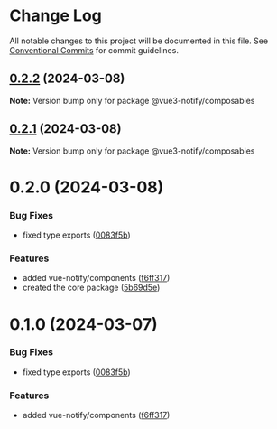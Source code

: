 # Change Log

All notable changes to this project will be documented in this file.
See [Conventional Commits](https://conventionalcommits.org) for commit guidelines.

## [0.2.2](https://github.com/f3ve/vue-notify/compare/v0.2.1...v0.2.2) (2024-03-08)

**Note:** Version bump only for package @vue3-notify/composables

## [0.2.1](https://github.com/f3ve/vue-notify/compare/v0.2.0...v0.2.1) (2024-03-08)

**Note:** Version bump only for package @vue3-notify/composables

# 0.2.0 (2024-03-08)

### Bug Fixes

- fixed type exports ([0083f5b](https://github.com/f3ve/vue-notify/commit/0083f5b123677d4e6c36794b1fb51af56e723f4b))

### Features

- added vue-notify/components ([f6ff317](https://github.com/f3ve/vue-notify/commit/f6ff31780542cfe376ce816786e4c50f53943136))
- created the core package ([5b69d5e](https://github.com/f3ve/vue-notify/commit/5b69d5e6936e5e089cd9e4cec5f17e9310d1f61c))

# 0.1.0 (2024-03-07)

### Bug Fixes

- fixed type exports ([0083f5b](https://github.com/f3ve/vue-notify/commit/0083f5b123677d4e6c36794b1fb51af56e723f4b))

### Features

- added vue-notify/components ([f6ff317](https://github.com/f3ve/vue-notify/commit/f6ff31780542cfe376ce816786e4c50f53943136))
